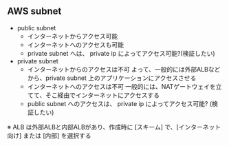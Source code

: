 
## AWS subnet
- public subnet
  - インターネットからアクセス可能
  - インターネットへのアクセスも可能
  - private subnet へは、 private ip によってアクセス可能?(検証したい)
- private subnet
  - インターネットからのアクセスは不可
    よって、一般的には外部ALBなどから、private subnet 上のアプリケーションにアクセスさせる
  - インターネットへのアクセスは不可
    一般的には、NATゲートウェイを立てて、そこ経由でインターネットにアクセスする
  - public subnet へのアクセスは、 private ip によってアクセス可能? (検証したい)


※ ALB は外部ALBと内部ALBがあり、作成時に [スキーム] で、[インターネット向け] または [内部] を選択する


<!--stackedit_data:
eyJoaXN0b3J5IjpbLTE1MzgwMjM4NzAsMTgwNjMzNzMwMCwzOT
c0NTk3OCw3MzA5OTgxMTZdfQ==
-->